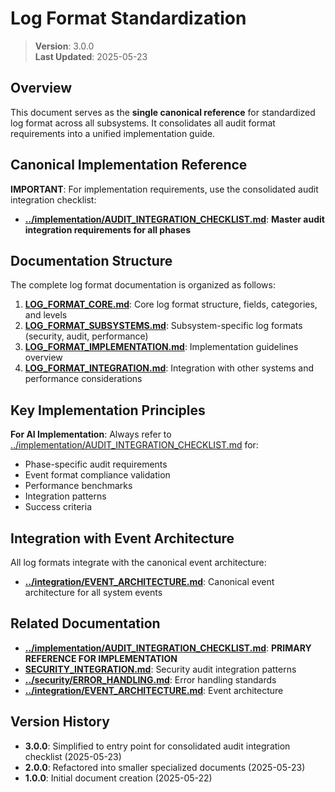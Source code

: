 
# Log Format Standardization

> **Version**: 3.0.0  
> **Last Updated**: 2025-05-23

## Overview

This document serves as the **single canonical reference** for standardized log format across all subsystems. It consolidates all audit format requirements into a unified implementation guide.

## Canonical Implementation Reference

**IMPORTANT**: For implementation requirements, use the consolidated audit integration checklist:
- **[../implementation/AUDIT_INTEGRATION_CHECKLIST.md](../implementation/AUDIT_INTEGRATION_CHECKLIST.md)**: **Master audit integration requirements for all phases**

## Documentation Structure

The complete log format documentation is organized as follows:

1. **[LOG_FORMAT_CORE.md](LOG_FORMAT_CORE.md)**: Core log format structure, fields, categories, and levels
2. **[LOG_FORMAT_SUBSYSTEMS.md](LOG_FORMAT_SUBSYSTEMS.md)**: Subsystem-specific log formats (security, audit, performance)
3. **[LOG_FORMAT_IMPLEMENTATION.md](LOG_FORMAT_IMPLEMENTATION.md)**: Implementation guidelines overview
4. **[LOG_FORMAT_INTEGRATION.md](LOG_FORMAT_INTEGRATION.md)**: Integration with other systems and performance considerations

## Key Implementation Principles

**For AI Implementation**: Always refer to [../implementation/AUDIT_INTEGRATION_CHECKLIST.md](../implementation/AUDIT_INTEGRATION_CHECKLIST.md) for:
- Phase-specific audit requirements
- Event format compliance validation
- Performance benchmarks
- Integration patterns
- Success criteria

## Integration with Event Architecture

All log formats integrate with the canonical event architecture:
- **[../integration/EVENT_ARCHITECTURE.md](../integration/EVENT_ARCHITECTURE.md)**: Canonical event architecture for all system events

## Related Documentation

- **[../implementation/AUDIT_INTEGRATION_CHECKLIST.md](../implementation/AUDIT_INTEGRATION_CHECKLIST.md)**: **PRIMARY REFERENCE FOR IMPLEMENTATION**
- **[SECURITY_INTEGRATION.md](SECURITY_INTEGRATION.md)**: Security audit integration patterns
- **[../security/ERROR_HANDLING.md](../security/ERROR_HANDLING.md)**: Error handling standards
- **[../integration/EVENT_ARCHITECTURE.md](../integration/EVENT_ARCHITECTURE.md)**: Event architecture

## Version History

- **3.0.0**: Simplified to entry point for consolidated audit integration checklist (2025-05-23)
- **2.0.0**: Refactored into smaller specialized documents (2025-05-23)
- **1.0.0**: Initial document creation (2025-05-22)
